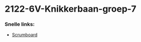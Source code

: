 # 2122-6V-Knikkerbaan-groep-7

### Snelle links:
- [Scrumboard](https://github.com/emmaus-6v/2122-6V-Knikkerbaan-groep-1/projects/1)
